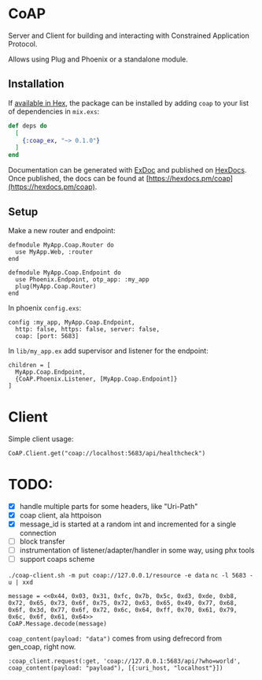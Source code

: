 # CoAP

Server and Client for building and interacting with Constrained Application Protocol.

Allows using Plug and Phoenix or a standalone module.

## Installation

If [available in Hex](https://hex.pm/docs/publish), the package can be installed
by adding `coap` to your list of dependencies in `mix.exs`:

```elixir
def deps do
  [
    {:coap_ex, "~> 0.1.0"}
  ]
end
```

Documentation can be generated with [ExDoc](https://github.com/elixir-lang/ex_doc)
and published on [HexDocs](https://hexdocs.pm). Once published, the docs can
be found at [https://hexdocs.pm/coap](https://hexdocs.pm/coap).

## Setup

Make a new router and endpoint:

```
defmodule MyApp.Coap.Router do
  use MyApp.Web, :router
end
```

```
defmodule MyApp.Coap.Endpoint do
  use Phoenix.Endpoint, otp_app: :my_app
  plug(MyApp.Coap.Router)
end
```

In phoenix `config.exs`:

```
config :my_app, MyApp.Coap.Endpoint,
  http: false, https: false, server: false,
  coap: [port: 5683]
```

In `lib/my_app.ex` add supervisor and listener for the endpoint:

```
children = [
  MyApp.Coap.Endpoint,
  {CoAP.Phoenix.Listener, [MyApp.Coap.Endpoint]}
]
```

# Client #

Simple client usage:

```
CoAP.Client.get("coap://localhost:5683/api/healthcheck")
```

# TODO:

* [x] handle multiple parts for some headers, like "Uri-Path"
* [x] coap client, ala httpoison
* [x] message_id is started at a random int and incremented for a single connection
* [ ] block transfer
* [ ] instrumentation of listener/adapter/handler in some way, using phx tools
* [ ] support coaps scheme

`./coap-client.sh -m put coap://127.0.0.1/resource -e data`
`nc -l 5683 -u | xxd`

```
message = <<0x44, 0x03, 0x31, 0xfc, 0x7b, 0x5c, 0xd3, 0xde, 0xb8, 0x72, 0x65, 0x73, 0x6f, 0x75, 0x72, 0x63, 0x65, 0x49, 0x77, 0x68, 0x6f, 0x3d, 0x77, 0x6f, 0x72, 0x6c, 0x64, 0xff, 0x70, 0x61, 0x79, 0x6c, 0x6f, 0x61, 0x64>>
CoAP.Message.decode(message)
```

`coap_content(payload: "data")` comes from using defrecord from gen_coap, right now.

`:coap_client.request(:get, 'coap://127.0.0.1:5683/api/?who=world', coap_content(payload: "payload"), [{:uri_host, "localhost"}])`
